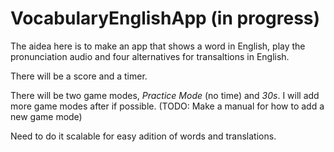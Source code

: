 # VocabularyEnglishApp (in progress)
The aidea here is to make an app that shows a word in English, play the pronunciation audio and four alternatives for transaltions in English.

There will be a score and a timer.

There will be two game modes, *Practice Mode* (no time) and *30s*. I will add more game modes after if possible. (TODO: Make a manual for how to add a new game mode)

Need to do it scalable for easy adition of words and translations.

